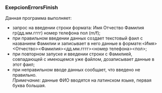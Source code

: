 ### ExepcionErrorsFinish
Данная программа выполняет:    
- запрос на введении строки формата: Имя Отчество Фамилия гр(дд.мм.гггг) номер телефона пол (m/f);   
- при правильном введении данных создает текстовый фаил с названием Фамилии и записывает в него данные в формате:<Имя><Отчество><Фамилия><дд.мм.гггг><номер телефона><пол>;
- при повторном запуске и введении строки с Фамилией, совпадающей с имеющемся уже файлом, дозаписывает данные в этот фаил;    
- при неправильном вводе данных сообщает, что введено не правильно.   
_Примечание:_ данные ФИО вводятся на латинском языке, первая буква большая.
